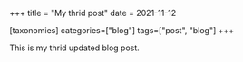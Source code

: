 +++
title = "My thrid post"
date = 2021-11-12

[taxonomies]
categories=["blog"]
tags=["post", "blog"]
+++

This is my thrid updated blog post.

